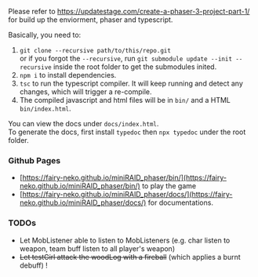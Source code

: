 Please refer to https://updatestage.com/create-a-phaser-3-project-part-1/ for build up the enviorment, phaser and typescript.  

Basically, you need to:  
1. `git clone --recursive path/to/this/repo.git`  
or if you forgot the `--recursive`, run `git submodule update --init --recursive` inside the root folder to get the submodules inited.  
2. `npm i` to install dependencies.  
3. `tsc` to run the typescript compiler. It will keep running and detect any changes, which will trigger a re-compile.  
4. The compiled javascript and html files will be in `bin/` and a HTML `bin/index.html`.  

You can view the docs under `docs/index.html`.  
To generate the docs, first install `typedoc` then `npx typedoc` under the root folder.  

### Github Pages

* [https://fairy-neko.github.io/miniRAID_phaser/bin/](https://fairy-neko.github.io/miniRAID_phaser/bin/) to play the game
* [https://fairy-neko.github.io/miniRAID_phaser/docs/](https://fairy-neko.github.io/miniRAID_phaser/docs/) for documentations.

### TODOs

* Let MobListener able to listen to MobListeners (e.g. char listen to weapon, team buff listen to all player's weapon)
* ~~Let testGirl attack the woodLog with a fireball~~ (which applies a burnt debuff) !

